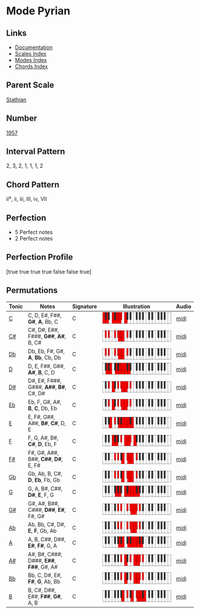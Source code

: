 # Mode Pyrian

## Links

- [Documentation](index.md)
- [Scales Index](Scales.md)
- [Modes Index](Modes.md)
- [Chords Index](Chords.md)

## Parent Scale

[Stathian](ScaleStathian.md)

## Number

[1957](https://ianring.com/musictheory/scales/1957)

## Interval Pattern

2, 3, 2, 1, 1, 1, 2

## Chord Pattern

ii⁰, ii, iii, III, iv, VII

## Perfection

- 5 Perfect notes
- 2 Perfect notes

## Perfection Profile

[true true true true false false true]

## Permutations

| Tonic | Notes | Signature | Illustration | Audio |
|-------|-------|-----------|--------------|-------|
| [C](ModeCNaturalPyrian.md) | C, D, E#, F##, **G#**, **A**, Bb, C | C | ![CNaturalPyrian](ModeCNaturalPyrian.png) | [midi](https://github.com/edipermadi/music/blob/main/docs/ModeCNaturalPyrian.mid?raw=true) |
| [C#](ModeCSharpPyrian.md) | C#, D#, E##, F###, **G##**, **A#**, B, C# | C | ![CSharpPyrian](ModeCSharpPyrian.png) | [midi](https://github.com/edipermadi/music/blob/main/docs/ModeCSharpPyrian.mid?raw=true) |
| [Db](ModeDFlatPyrian.md) | Db, Eb, F#, G#, **A**, **Bb**, Cb, Db | C | ![DFlatPyrian](ModeDFlatPyrian.png) | [midi](https://github.com/edipermadi/music/blob/main/docs/ModeDFlatPyrian.mid?raw=true) |
| [D](ModeDNaturalPyrian.md) | D, E, F##, G##, **A#**, **B**, C, D | C | ![DNaturalPyrian](ModeDNaturalPyrian.png) | [midi](https://github.com/edipermadi/music/blob/main/docs/ModeDNaturalPyrian.mid?raw=true) |
| [D#](ModeDSharpPyrian.md) | D#, E#, F###, G###, **A##**, **B#**, C#, D# | C | ![DSharpPyrian](ModeDSharpPyrian.png) | [midi](https://github.com/edipermadi/music/blob/main/docs/ModeDSharpPyrian.mid?raw=true) |
| [Eb](ModeEFlatPyrian.md) | Eb, F, G#, A#, **B**, **C**, Db, Eb | C | ![EFlatPyrian](ModeEFlatPyrian.png) | [midi](https://github.com/edipermadi/music/blob/main/docs/ModeEFlatPyrian.mid?raw=true) |
| [E](ModeENaturalPyrian.md) | E, F#, G##, A##, **B#**, **C#**, D, E | C | ![ENaturalPyrian](ModeENaturalPyrian.png) | [midi](https://github.com/edipermadi/music/blob/main/docs/ModeENaturalPyrian.mid?raw=true) |
| [F](ModeFNaturalPyrian.md) | F, G, A#, B#, **C#**, **D**, Eb, F | C | ![FNaturalPyrian](ModeFNaturalPyrian.png) | [midi](https://github.com/edipermadi/music/blob/main/docs/ModeFNaturalPyrian.mid?raw=true) |
| [F#](ModeFSharpPyrian.md) | F#, G#, A##, B##, **C##**, **D#**, E, F# | C | ![FSharpPyrian](ModeFSharpPyrian.png) | [midi](https://github.com/edipermadi/music/blob/main/docs/ModeFSharpPyrian.mid?raw=true) |
| [Gb](ModeGFlatPyrian.md) | Gb, Ab, B, C#, **D**, **Eb**, Fb, Gb | C | ![GFlatPyrian](ModeGFlatPyrian.png) | [midi](https://github.com/edipermadi/music/blob/main/docs/ModeGFlatPyrian.mid?raw=true) |
| [G](ModeGNaturalPyrian.md) | G, A, B#, C##, **D#**, **E**, F, G | C | ![GNaturalPyrian](ModeGNaturalPyrian.png) | [midi](https://github.com/edipermadi/music/blob/main/docs/ModeGNaturalPyrian.mid?raw=true) |
| [G#](ModeGSharpPyrian.md) | G#, A#, B##, C###, **D##**, **E#**, F#, G# | C | ![GSharpPyrian](ModeGSharpPyrian.png) | [midi](https://github.com/edipermadi/music/blob/main/docs/ModeGSharpPyrian.mid?raw=true) |
| [Ab](ModeAFlatPyrian.md) | Ab, Bb, C#, D#, **E**, **F**, Gb, Ab | C | ![AFlatPyrian](ModeAFlatPyrian.png) | [midi](https://github.com/edipermadi/music/blob/main/docs/ModeAFlatPyrian.mid?raw=true) |
| [A](ModeANaturalPyrian.md) | A, B, C##, D##, **E#**, **F#**, G, A | C | ![ANaturalPyrian](ModeANaturalPyrian.png) | [midi](https://github.com/edipermadi/music/blob/main/docs/ModeANaturalPyrian.mid?raw=true) |
| [A#](ModeASharpPyrian.md) | A#, B#, C###, D###, **E##**, **F##**, G#, A# | C | ![ASharpPyrian](ModeASharpPyrian.png) | [midi](https://github.com/edipermadi/music/blob/main/docs/ModeASharpPyrian.mid?raw=true) |
| [Bb](ModeBFlatPyrian.md) | Bb, C, D#, E#, **F#**, **G**, Ab, Bb | C | ![BFlatPyrian](ModeBFlatPyrian.png) | [midi](https://github.com/edipermadi/music/blob/main/docs/ModeBFlatPyrian.mid?raw=true) |
| [B](ModeBNaturalPyrian.md) | B, C#, D##, E##, **F##**, **G#**, A, B | C | ![BNaturalPyrian](ModeBNaturalPyrian.png) | [midi](https://github.com/edipermadi/music/blob/main/docs/ModeBNaturalPyrian.mid?raw=true) |
